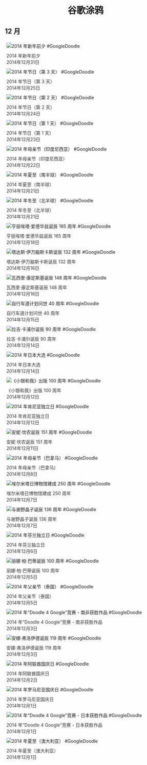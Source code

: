 
<h1 align="center"> 谷歌涂鸦 </h1>




## 12 月

<div class="image">


<img src="https://lh3.googleusercontent.com/dbdBePzgONY_QSfmYPPAQWrNoHbo4Nl-oUEfmMlmXdD_9TMChtn_ZAGy6PKqag66lyK3r-HE9OZ9yxyZB4GkMUnM-1E9dlOS2MkoGIr9" alt="2014 年新年前夕 #GoogleDoodle" style="margin: 5px"/>
<div class="info" style="font-size: 14px; color:#333333; margin:5px"><div class="title">2014 年新年前夕</div><div class="date">2014年12月31日</div></div>

<img src="https://lh3.googleusercontent.com/42gZEIfhm9rjEprqBPss70fuqjZiXUsCyYGaH7RGOVrEqBLGdUjRNsQdQjTxiZqzejWlxE6Y2oN_dce2-L5BXByjoel9f5ivmvxLSZk" alt="2014 年节日（第 3 天） #GoogleDoodle" style="margin: 5px"/>
<div class="info" style="font-size: 14px; color:#333333; margin:5px"><div class="title">2014 年节日（第 3 天）</div><div class="date">2014年12月25日</div></div>

<img src="https://lh3.googleusercontent.com/wngMAVaXWyFtny-_066WjAXnjCK33Xv3m0pXKi29RDPCUU1fy9LN6tV21STgazKL7-SXOFYSR1COoHeR-tTmugZnsw8aAdGiIRa-_ZSF" alt="2014 年节日（第 2 天） #GoogleDoodle" style="margin: 5px"/>
<div class="info" style="font-size: 14px; color:#333333; margin:5px"><div class="title">2014 年节日（第 2 天）</div><div class="date">2014年12月24日</div></div>

<img src="https://lh3.googleusercontent.com/C2rzRbdlvALY5C836axns9UsL9PXPLaQUbdf2NhvciWOMjFbX2BeQSWJW2bfi6-K7xO2uw3GG7OrVUxgTRQIn7hMlTsG7fmZT1lbByGFnA" alt="2014 年节日（第 1 天） #GoogleDoodle" style="margin: 5px"/>
<div class="info" style="font-size: 14px; color:#333333; margin:5px"><div class="title">2014 年节日（第 1 天）</div><div class="date">2014年12月23日</div></div>

<img src="https://lh3.googleusercontent.com/3tZPnXGfGvUH7C5KtOSamV3QojikwVW49ylQiHVdc68yESiPQypT8_p3KOSl0GgV8FRQ-oU-kw-G93zFHdB9XP8KtPEAm1h_UDlXqF5F" alt="2014 年母亲节（印度尼西亚） #GoogleDoodle" style="margin: 5px"/>
<div class="info" style="font-size: 14px; color:#333333; margin:5px"><div class="title">2014 年母亲节（印度尼西亚）</div><div class="date">2014年12月22日</div></div>

<img src="https://lh3.googleusercontent.com/FSA2en7S7ravp4lEOBLRNPlJWEdRsCd_MAetgfZRotnT5FVvyGXo2yx4lzi8-iz0ub7lyX4To5CPTaD4FrZZXZgjZp0xGyMCzjHU4y5msA" alt="2014 年夏至（南半球） #GoogleDoodle" style="margin: 5px"/>
<div class="info" style="font-size: 14px; color:#333333; margin:5px"><div class="title">2014 年夏至（南半球）</div><div class="date">2014年12月21日</div></div>

<img src="https://lh3.googleusercontent.com/Ix-v9z1160-Y-peh37NxukTQyEVtPf4x8Nmz1wJembrwfKaIY9yJO1Z2jfJJvxbjcMXB4uaC9BbMf7YXYCmKLVy_ZE9kUuywBMpoFHvvpg" alt="2014 年冬至（北半球） #GoogleDoodle" style="margin: 5px"/>
<div class="info" style="font-size: 14px; color:#333333; margin:5px"><div class="title">2014 年冬至（北半球）</div><div class="date">2014年12月21日</div></div>

<img src="https://lh3.googleusercontent.com/Oex33Xs-QhyeFHDYm7myBJFboH-DJa3zc0SMJfvNnzb2iWn5gRqvxBrvWQKffchNDAsz1uhlzk5dIisSN3TGu4-2eFiy6Tkd3U35QlaP" alt="亨丽埃塔·爱德华兹诞辰 165 周年 #GoogleDoodle" style="margin: 5px"/>
<div class="info" style="font-size: 14px; color:#333333; margin:5px"><div class="title">亨丽埃塔·爱德华兹诞辰 165 周年</div><div class="date">2014年12月18日</div></div>

<img src="https://lh3.googleusercontent.com/AUF-sLf7hASpBXnsGIUM9DvzF0oOjODTXIQJd9iuq1d_EorNOGLytv6r-5sGNtqlfm6OdhSeQZrfJ7IihAsXnSraX2MxkAaIsG0maPYA" alt="塔达斯·伊万脑斯卡斯诞辰 132 周年 #GoogleDoodle" style="margin: 5px"/>
<div class="info" style="font-size: 14px; color:#333333; margin:5px"><div class="title">塔达斯·伊万脑斯卡斯诞辰 132 周年</div><div class="date">2014年12月16日</div></div>

<img src="https://lh3.googleusercontent.com/0FpUIqpN10XTfx1zIvQ_gLUxHotRlw1qzgw1FXneP9VH02bulk5yKIzhg4J1N0BrGGtQ26yENzDwdM0Z6kPfGhp5UfMCwr7rRZP7C9fx" alt="瓦西里·康定斯基诞辰 148 周年 #GoogleDoodle" style="margin: 5px"/>
<div class="info" style="font-size: 14px; color:#333333; margin:5px"><div class="title">瓦西里·康定斯基诞辰 148 周年</div><div class="date">2014年12月16日</div></div>

<img src="https://lh3.googleusercontent.com/wuyfIftw8KRE7NOvdpOWritCsAdEjLk2wLMn75zsXpvHlI4oEWY8x4sJWn6-pqTKpThHhAEIk8Ymggf11hjvPGYxjJUT3qdFP1tUAouQtw" alt="自行车道计划问世 40 周年 #GoogleDoodle" style="margin: 5px"/>
<div class="info" style="font-size: 14px; color:#333333; margin:5px"><div class="title">自行车道计划问世 40 周年</div><div class="date">2014年12月15日</div></div>

<img src="https://lh3.googleusercontent.com/wJPlmS3jn2cEy10A2Ka4knObFQI8zwil-m2QyoTXuj-Swh-100-U_05WfgTzO3Hdd-CbTrUKzD1N_ONjdWGjxXyqkx-1qGsBJItDx18" alt="拉吉·卡浦尔诞辰 90 周年 #GoogleDoodle" style="margin: 5px"/>
<div class="info" style="font-size: 14px; color:#333333; margin:5px"><div class="title">拉吉·卡浦尔诞辰 90 周年</div><div class="date">2014年12月14日</div></div>

<img src="https://lh3.googleusercontent.com/bn3PItF9ojfMX_AfMuVgCQ89GE-vb6ZAOcQNmQATlFN-LFfZflcK3cMDjnkBhtod6SIJxEMAx8fAJO1ArTIumt0hYtKbmYQmUugnUbB2" alt="2014 年日本大选 #GoogleDoodle" style="margin: 5px"/>
<div class="info" style="font-size: 14px; color:#333333; margin:5px"><div class="title">2014 年日本大选</div><div class="date">2014年12月14日</div></div>

<img src="https://lh3.googleusercontent.com/XRvp1sfq-pLAiPW9-HxXeDfpOHJkca15JjbbVpE5iUj7kiKGvRfhr95Weokc1hdHArGHcWRvbmTo0ey1582KQuTLjl0A2t5qWoaXmgqJ" alt="《小银和我》出版 100 周年 #GoogleDoodle" style="margin: 5px"/>
<div class="info" style="font-size: 14px; color:#333333; margin:5px"><div class="title">《小银和我》出版 100 周年</div><div class="date">2014年12月12日</div></div>

<img src="https://lh3.googleusercontent.com/XTvT059oJb9iVUiKcXZvxXwkrDyFi2mVVKDG3spsgwVjIEavzpYcYFY1nMUaBAJjM1rqEePLUSSru4v_nioyIhJw1aYuDx5QktGZrAqG" alt="2014 年肯尼亚独立日 #GoogleDoodle" style="margin: 5px"/>
<div class="info" style="font-size: 14px; color:#333333; margin:5px"><div class="title">2014 年肯尼亚独立日</div><div class="date">2014年12月12日</div></div>

<img src="https://lh3.googleusercontent.com/DAeY_6_y5Rf8-Mf1ILc3ff638JeQQh1i15yf_jzqY2eM4mZCfWqfP9DancdrGI_T1pME-PB9-Sqe1EFsBTYIcxVjUgORct7-fkPFxIg" alt="安妮·坎农诞辰 151 周年 #GoogleDoodle" style="margin: 5px"/>
<div class="info" style="font-size: 14px; color:#333333; margin:5px"><div class="title">安妮·坎农诞辰 151 周年</div><div class="date">2014年12月11日</div></div>

<img src="https://lh3.googleusercontent.com/9LcAGeaqNngJecvJ8gkih7hxdWzqg92KGfwiVmDyfzVcqyY4PNBkjX1nyW9oe1R3KJglLIBT_OKIYenjy3dPKk8yht6eskw2feQVfO3Y" alt="2014 年母亲节（巴拿马） #GoogleDoodle" style="margin: 5px"/>
<div class="info" style="font-size: 14px; color:#333333; margin:5px"><div class="title">2014 年母亲节（巴拿马）</div><div class="date">2014年12月8日</div></div>

<img src="https://lh3.googleusercontent.com/YKYeWMn-AeyCvYnMoOYJTedDAErfzu8CawGZt9_rSP1Kono0mfIIg9r3gw7T32TpXYvBSkRufR5BsfiuR6s1zmF9PNZnRPJ2_FyBypCe" alt="埃尔米塔日博物馆建成 250 周年 #GoogleDoodle" style="margin: 5px"/>
<div class="info" style="font-size: 14px; color:#333333; margin:5px"><div class="title">埃尔米塔日博物馆建成 250 周年</div><div class="date">2014年12月7日</div></div>

<img src="https://lh3.googleusercontent.com/u7tbKlzCHlgMm9d5JxqKsswTRbGaq2TB2P6FdF06_XgZLkQr-f9Q8nkJoyx_16I4ZVybH2mfVD3PXQJok6wEfQDbqJ7Hk33tGgeqUSI0Dg" alt="与谢野晶子诞辰 136 周年 #GoogleDoodle" style="margin: 5px"/>
<div class="info" style="font-size: 14px; color:#333333; margin:5px"><div class="title">与谢野晶子诞辰 136 周年</div><div class="date">2014年12月7日</div></div>

<img src="https://lh3.googleusercontent.com/UGkOs2yquXJI767x0QoMDErMxx1tQzJ9YOrPsPuaLUiN-F2a1dNWwZ3sJyLfPwB8JNMejFrFJOSFVq2eh6Ay3OQKg4D0XGaCNs1QmJzE4A" alt="2014 年芬兰独立日 #GoogleDoodle" style="margin: 5px"/>
<div class="info" style="font-size: 14px; color:#333333; margin:5px"><div class="title">2014 年芬兰独立日</div><div class="date">2014年12月6日</div></div>

<img src="https://lh3.googleusercontent.com/5eZikfaPd6BA-1DHKvpu2bRMddGSKo7IyxVacBL8FkCVO2SXT3cOZm_xZKvGjpIQv9SALFnTPcmBnrPhOWoboFQ2o9mJhYGOBTIt8d4" alt="丽娜·柏·巴蒂诞辰 100 周年 #GoogleDoodle" style="margin: 5px"/>
<div class="info" style="font-size: 14px; color:#333333; margin:5px"><div class="title">丽娜·柏·巴蒂诞辰 100 周年</div><div class="date">2014年12月5日</div></div>

<img src="https://lh3.googleusercontent.com/F1icj3iAhqlK0JXxsMpjfWsfKtueJhFSAes8BmEAUIFY7SR9QCn0TT_RUC5-5PhGP8YTusTCaOtJ80y1u-Wkahbaw2VZPiyk84asEHFE" alt="2014 年父亲节（泰国） #GoogleDoodle" style="margin: 5px"/>
<div class="info" style="font-size: 14px; color:#333333; margin:5px"><div class="title">2014 年父亲节（泰国）</div><div class="date">2014年12月5日</div></div>

<img src="https://lh3.googleusercontent.com/nyYRkC9jt8bMqzqFASXnU3t6oOnXDOPVklLV2qXbOhY9svbtnc92nxDAMebOc7LVTlokdB-uSZyuu9abfuNzPP3Auo8o5jAaVpi5UyQ" alt="2014 年“Doodle 4 Google”竞赛 - 南非获胜作品 #GoogleDoodle" style="margin: 5px"/>
<div class="info" style="font-size: 14px; color:#333333; margin:5px"><div class="title">2014 年“Doodle 4 Google”竞赛 - 南非获胜作品</div><div class="date">2014年12月3日</div></div>

<img src="https://lh3.googleusercontent.com/LUKoTEn9pJ1yJ7_RsjLutAPgVg7fYt5O7RZAvzwO7ac8eV7-I5V1DIrvj8kNFpNyeejkEGb74y5JuQTKaitPtJ2dR94TYOWgGelxdLHHvg" alt="安娜·弗洛伊德诞辰 119 周年 #GoogleDoodle" style="margin: 5px"/>
<div class="info" style="font-size: 14px; color:#333333; margin:5px"><div class="title">安娜·弗洛伊德诞辰 119 周年</div><div class="date">2014年12月3日</div></div>

<img src="https://lh3.googleusercontent.com/MlfNUUWJrLIOsQKfRBlniO9rszTDF2F0MG2N4XK8ErysCThCWb_Blaa-dIK3uw3ROMnOajXnrV2rgc3xqmJ5Lf3WSQ8R_FjPz_JTn2Y" alt="2014 年阿联酋国庆日 #GoogleDoodle" style="margin: 5px"/>
<div class="info" style="font-size: 14px; color:#333333; margin:5px"><div class="title">2014 年阿联酋国庆日</div><div class="date">2014年12月2日</div></div>

<img src="https://lh3.googleusercontent.com/ELKErhGk762NeItoTINiOgESazcMse3za7ccIjwE6pNKZ1HjImSGO-BxVKeCmmGBYhSGoVchKmMGmfV7y-mhGvppfzzBPgDWWO4HV6Ej" alt="2014 年罗马尼亚国庆日 #GoogleDoodle" style="margin: 5px"/>
<div class="info" style="font-size: 14px; color:#333333; margin:5px"><div class="title">2014 年罗马尼亚国庆日</div><div class="date">2014年12月1日</div></div>

<img src="https://lh3.googleusercontent.com/p7qhvXXfUdvnug0Kn05whxn3wnd_2_ghL0ihpC82aEmqHZTz28hv8f9cfzzpRWT1GtT1QicKWIl6Tz7D5zmn6RX7otqo48vsUcUvraah" alt="2014 年“Doodle 4 Google”竞赛 - 日本获胜作品 #GoogleDoodle" style="margin: 5px"/>
<div class="info" style="font-size: 14px; color:#333333; margin:5px"><div class="title">2014 年“Doodle 4 Google”竞赛 - 日本获胜作品</div><div class="date">2014年12月1日</div></div>

<img src="https://lh3.googleusercontent.com/D8O6q7PkgRYBt1GURyXecG75U5Y6VJHZifoAJ4OgEsygdd3pxW4KQg24KowPsGYklEL9vnYC1PBt5-3FCZtSrfOJfclx7TROVlhCjfm0" alt="2014 年夏至（澳大利亚） #GoogleDoodle" style="margin: 5px"/>
<div class="info" style="font-size: 14px; color:#333333; margin:5px"><div class="title">2014 年夏至（澳大利亚）</div><div class="date">2014年12月1日</div></div>

</div>








